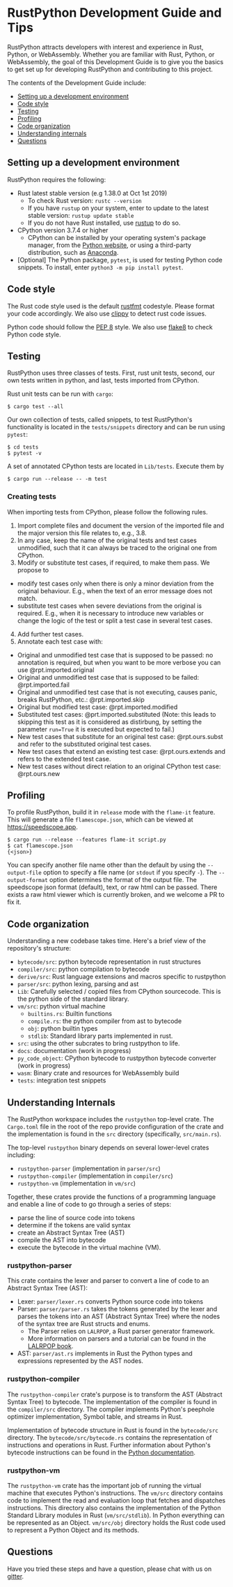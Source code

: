 # RustPython Development Guide and Tips

RustPython attracts developers with interest and experience in Rust, Python,
or WebAssembly. Whether you are familiar with Rust, Python, or 
WebAssembly, the goal of this Development Guide is to give you the basics to
get set up for developing RustPython and contributing to this project. 

The contents of the Development Guide include:

- [Setting up a development environment](#setting-up-a-development-environment)
- [Code style](#code-style)
- [Testing](#testing)
- [Profiling](#profiling)
- [Code organization](#code-organization)
- [Understanding internals](#understanding-internals)
- [Questions](#questions)

## Setting up a development environment

RustPython requires the following:

- Rust latest stable version (e.g 1.38.0 at Oct 1st 2019)
    - To check Rust version: `rustc --version` 
    - If you have `rustup` on your system, enter to update to the latest
      stable version: `rustup update stable`
    - If you do not have Rust installed, use [rustup](https://rustup.rs/) to
      do so.
- CPython version 3.7.4 or higher
    - CPython can be installed by your operating system's package manager,
      from the [Python website](https://www.python.org/downloads/), or
      using a third-party distribution, such as 
      [Anaconda](https://www.anaconda.com/distribution/).
- [Optional] The Python package, `pytest`, is used for testing Python code
  snippets. To install, enter `python3 -m pip install pytest`.

## Code style

The Rust code style used is the default
[rustfmt](https://github.com/rust-lang/rustfmt) codestyle. Please format your
code accordingly. We also use [clippy](https://github.com/rust-lang/rust-clippy)
to detect rust code issues. 

Python code should follow the 
[PEP 8](https://www.python.org/dev/peps/pep-0008/) style. We also use
[flake8](http://flake8.pycqa.org/en/latest/) to check Python code style.

## Testing

RustPython uses three classes of tests. First, rust unit tests, second, our 
own tests written in python, and last, tests imported from CPython. 

Rust unit tests can be run with `cargo`:

```shell
$ cargo test --all
```

Our own collection of tests, called snippets, to test RustPython's functionality is located
in the `tests/snippets` directory and can be run using `pytest`:

```shell
$ cd tests
$ pytest -v
```

A set of annotated CPython tests are located in `Lib/tests`. Execute them by

```shell
$ cargo run --release -- -m test
```


### Creating tests
When importing tests from CPython, please follow the following rules.
1. Import complete files and document the version of the imported file and the major version this file relates to, e.g., 3.8.
2. In any case, keep the name of the original tests and test cases unmodified, such that it can always be traced to the original one from CPython.
3. Modify or substitute test cases, if required, to make them pass. We propose to
 - modify test cases only when there is only a minor deviation from the original behaviour. E.g., when the text of an error message does not match.
 - substitute test cases when severe deviations from the original is required. E.g., when it is necessary to introduce new variables or change the logic of the test or split a test case in several test cases.
4. Add further test cases.
5. Annotate each test case with:
 - Original and unmodified test case that is supposed to be passed: no annotation is required, but when you want to be more verbose you can use @rpt.imported.original
 - Original and unmodified test case that is supposed to be failed: @rpt.imported.fail
 - Original and unmodified test case that is not executing, causes panic, breaks RustPython, etc.: @rpt.imported.skip
 - Original but modified test case: @rpt.imported.modified
 - Substituted test cases: @prt.imported.substituted (Note: this leads to skipping this test as it is considered as distirbung, by setting the parameter `run=True` it is executed but expected to fail.)
 - New test cases that substitute for an original test case: @rpt.ours.subst and refer to the substituted original test cases.
 - New test cases that extend an existing test case: @rpt.ours.extends and refers to the extended test case.
 - New test cases without direct relation to an original CPython test case: @rpt.ours.new
 


## Profiling

To profile RustPython, build it in `release` mode with the `flame-it` feature.
This will generate a file `flamescope.json`, which can be viewed at
https://speedscope.app.

```shell
$ cargo run --release --features flame-it script.py
$ cat flamescope.json
{<json>}
```

You can specify another file name other than the default by using the
`--output-file` option to specify a file name (or `stdout` if you specify `-`).
The `--output-format` option determines the format of the output file.
The speedscope json format (default), text, or raw html can be passed. There
exists a raw html viewer which is currently broken, and we welcome a PR to fix it.

## Code organization

Understanding a new codebase takes time. Here's a brief view of the
repository's structure:
- `bytecode/src`: python bytecode representation in rust structures
- `compiler/src`: python compilation to bytecode
- `derive/src`: Rust language extensions and macros specific to rustpython
- `parser/src`: python lexing, parsing and ast
- `Lib`: Carefully selected / copied files from CPython sourcecode. This is
   the python side of the standard library.
- `vm/src`: python virtual machine
  - `builtins.rs`: Builtin functions
  - `compile.rs`: the python compiler from ast to bytecode
  - `obj`: python builtin types
  - `stdlib`: Standard library parts implemented in rust.
- `src`: using the other subcrates to bring rustpython to life.
- `docs`: documentation (work in progress)
- `py_code_object`: CPython bytecode to rustpython bytecode converter (work in
  progress)
- `wasm`: Binary crate and resources for WebAssembly build
- `tests`: integration test snippets

## Understanding Internals

The RustPython workspace includes the `rustpython` top-level crate. The `Cargo.toml`
file in the root of the repo provide configuration of the crate and the
implementation is found in the `src` directory (specifically, 
`src/main.rs`).

The top-level `rustpython` binary depends on several lower-level crates including:

- `rustpython-parser` (implementation in `parser/src`)
- `rustpython-compiler` (implementation in `compiler/src`)
- `rustpython-vm` (implementation in `vm/src`)

Together, these crates provide the functions of a programming language and
enable a line of code to go through a series of steps:

- parse the line of source code into tokens
- determine if the tokens are valid syntax
- create an Abstract Syntax Tree (AST)
- compile the AST into bytecode
- execute the bytecode in the virtual machine (VM).

### rustpython-parser

This crate contains the lexer and parser to convert a line of code to
an Abstract Syntax Tree (AST):

- Lexer: `parser/lexer.rs` converts Python source code into tokens
- Parser: `parser/parser.rs` takes the tokens generated by the lexer and parses
  the tokens into an AST (Abstract Syntax Tree) where the nodes of the syntax
  tree are Rust structs and enums.
  - The Parser relies on `LALRPOP`, a Rust parser generator framework.
  - More information on parsers and a tutorial can be found in the 
    [LALRPOP book](https://lalrpop.github.io/lalrpop/README.html).
- AST: `parser/ast.rs` implements in Rust the Python types and expressions
  represented by the AST nodes.

### rustpython-compiler

The `rustpython-compiler` crate's purpose is to transform the AST (Abstract Syntax
Tree) to bytecode. The implementation of the compiler is found in the
`compiler/src` directory. The compiler implements Python's peephole optimizer
implementation, Symbol table, and streams in Rust.

Implementation of bytecode structure in Rust is found in the `bytecode/src`
directory. The `bytecode/src/bytecode.rs` contains the representation of
instructions and operations in Rust. Further information about Python's
bytecode instructions can be found in the
[Python documentation](https://docs.python.org/3/library/dis.html#bytecodes).

### rustpython-vm

The `rustpython-vm` crate has the important job of running the virtual machine that
executes Python's instructions. The `vm/src` directory contains code to
implement the read and evaluation loop that fetches and dispatches
instructions. This directory also contains the implementation of the
Python Standard Library modules in Rust (`vm/src/stdlib`). In Python
everything can be represented as an Object. `vm/src/obj` directory holds
the Rust code used to represent a Python Object and its methods.

## Questions

Have you tried these steps and have a question, please chat with us on
[gitter](https://gitter.im/rustpython/Lobby).
